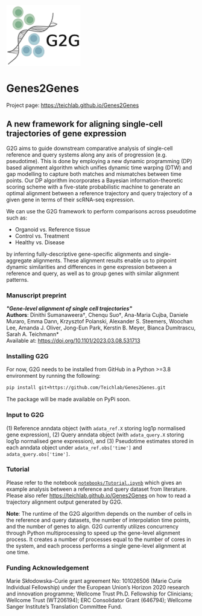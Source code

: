 <p align="left"><img src="G2G_logo.png"></p>

# Genes2Genes
Project page: https://teichlab.github.io/Genes2Genes

## A new framework for aligning single-cell trajectories of gene expression 
G2G aims to guide downstream comparative analysis of single-cell reference and query systems along any axis of progression (e.g. pseudotime). 
This is done by employing a new dynamic programming (DP) based alignment algorithm which unifies dynamic time warping (DTW) and gap modelling to capture both matches and mismatches between time points. Our DP algorithm 
incorporates a Bayesian information-theoretic scoring scheme with a five-state probabilistic machine to generate an optimal alignment between a reference trajectory and query trajectory of a given gene in terms of their scRNA-seq expression. 

We can use the G2G framework to perform comparisons across pseudotime such as:
<ul>
    <li>Organoid vs. Reference tissue
    <li>Control vs. Treatment
    <li>Healthy vs. Disease
</ul>  
by inferring fully-descriptive gene-specific alignments and single-aggregate alignments. 
These alignment results enable us to pinpoint dynamic similarities and differences in gene expression between a reference and query, as well as to group genes with similar alignment patterns.  

### Manuscript preprint 
***"Gene-level alignment of single cell trajectories"*** <br>
**Authors**: Dinithi Sumanaweera†, Chenqu Suo†, Ana-Maria Cujba, Daniele Muraro, Emma Dann, Krzysztof Polanski, Alexander S. Steemers, Woochan Lee, Amanda J. Oliver, Jong-Eun Park, Kerstin B. Meyer, Bianca Dumitrascu, Sarah A. Teichmann* <br>
Available at: https://doi.org/10.1101/2023.03.08.531713 

### **Installing G2G**

For now, G2G needs to be installed from GitHub in a Python >=3.8 environment by running the following:
```bash
pip install git+https://github.com/Teichlab/Genes2Genes.git
```
The package will be made available on PyPi soon.

### **Input to G2G**
(1) Reference anndata object (with `adata_ref.X` storing log1p normalised gene expression), 
(2) Query anndata object (with `adata_query.X` storing log1p normalised gene expression), and
(3) Pseudotime estimates stored in each anndata object under `adata_ref.obs['time']` and `adata_query.obs['time']`.

### Tutorial

Please refer to the notebook [`notebooks/Tutorial.ipynb`](https://github.com/Teichlab/Genes2Genes/blob/main/notebooks/Tutorial.ipynb) which gives an example analysis between a reference and query dataset from literature. 
Please also refer https://teichlab.github.io/Genes2Genes on how to read a trajectory alignment output generated by G2G. <br>

**Note**: The runtime of the G2G algorithm depends on the number of cells in the reference and query datasets, the number of interpolation time points, and the number of genes to align. 
G2G currently utilizes concurrency through Python multiprocessing to speed up the gene-level alignment process. It creates a number of processes equal to the number of cores in the system, and each process performs a single gene-level alignment at one time. 


### Funding Acknowledgement
Marie Skłodowska-Curie grant agreement No: 101026506 (Marie Curie Individual Fellowship) under the European Union’s Horizon 2020 research and innovation programme; Wellcome Trust Ph.D. Fellowship for Clinicians; Wellcome Trust (WT206194); ERC Consolidator Grant (646794); Wellcome Sanger Institute’s Translation Committee Fund.
